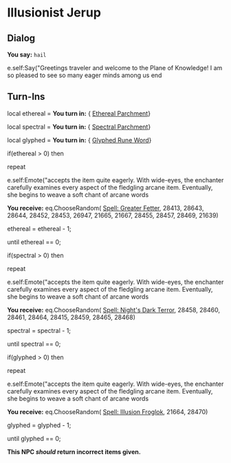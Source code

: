 # Illusionist Jerup
## Dialog

**You say:** `hail`



e.self:Say("Greetings traveler and welcome to the Plane of Knowledge! I am so pleased to see so many eager minds among us 
end

## Turn-Ins



local ethereal =  **You turn in:**  { [Ethereal Parchment](/item/29112)}

local spectral =  **You turn in:**  { [Spectral Parchment](/item/29131)}

local glyphed =  **You turn in:**  { [Glyphed Rune Word](/item/29132)}

if(ethereal > 0) then


repeat



e.self:Emote("accepts the item quite eagerly. With wide-eyes, the enchanter carefully examines every aspect of the fledgling arcane item. Eventually, she begins to weave a soft chant of arcane words 



 **You receive:** eq.ChooseRandom( [Spell: Greater Fetter](/item/26944), 28413, 28643, 28644, 28452, 28453, 26947, 21665, 21667, 28455, 28457, 28469, 21639) 



ethereal = ethereal - 1;


until ethereal == 0;

if(spectral > 0) then


repeat



e.self:Emote("accepts the item quite eagerly. With wide-eyes, the enchanter carefully examines every aspect of the fledgling arcane item. Eventually, she begins to weave a soft chant of arcane words 



 **You receive:** eq.ChooseRandom( [Spell: Night's Dark Terror](/item/21666), 28458, 28460, 28461, 28464, 28415, 28459, 28465, 28468) 



spectral = spectral - 1;


until spectral == 0;

if(glyphed > 0) then


repeat



e.self:Emote("accepts the item quite eagerly. With wide-eyes, the enchanter carefully examines every aspect of the fledgling arcane item. Eventually, she begins to weave a soft chant of arcane words 



 **You receive:** eq.ChooseRandom( [Spell: Illusion Froglok](/item/21648), 21664, 28470) 



glyphed = glyphed - 1;


until glyphed == 0;

**This NPC *should* return incorrect items given.**






